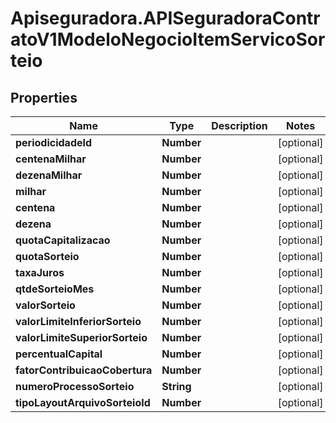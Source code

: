 # Apiseguradora.APISeguradoraContratoV1ModeloNegocioItemServicoSorteio

## Properties
Name | Type | Description | Notes
------------ | ------------- | ------------- | -------------
**periodicidadeId** | **Number** |  | [optional] 
**centenaMilhar** | **Number** |  | [optional] 
**dezenaMilhar** | **Number** |  | [optional] 
**milhar** | **Number** |  | [optional] 
**centena** | **Number** |  | [optional] 
**dezena** | **Number** |  | [optional] 
**quotaCapitalizacao** | **Number** |  | [optional] 
**quotaSorteio** | **Number** |  | [optional] 
**taxaJuros** | **Number** |  | [optional] 
**qtdeSorteioMes** | **Number** |  | [optional] 
**valorSorteio** | **Number** |  | [optional] 
**valorLimiteInferiorSorteio** | **Number** |  | [optional] 
**valorLimiteSuperiorSorteio** | **Number** |  | [optional] 
**percentualCapital** | **Number** |  | [optional] 
**fatorContribuicaoCobertura** | **Number** |  | [optional] 
**numeroProcessoSorteio** | **String** |  | [optional] 
**tipoLayoutArquivoSorteioId** | **Number** |  | [optional] 


